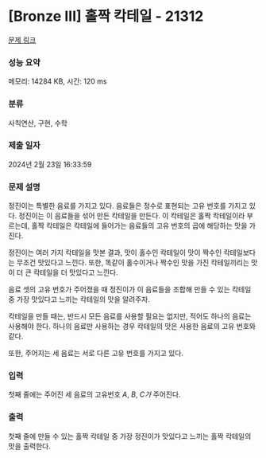 # [Bronze III] 홀짝 칵테일 - 21312 

[문제 링크](https://www.acmicpc.net/problem/21312) 

### 성능 요약

메모리: 14284 KB, 시간: 120 ms

### 분류

사칙연산, 구현, 수학

### 제출 일자

2024년 2월 23일 16:33:59

### 문제 설명

<p>정진이는 특별한 음료를 가지고 있다. 음료들은 정수로 표현되는 고유 번호를 가지고 있다. 정진이는 이 음료들을 섞어 만든 칵테일을 만든다. 이 칵테일은 홀짝 칵테일이라 부르는데, 홀짝 칵테일은 칵테일에 들어가는 음료들의 고유 번호의 곱에 해당하는 맛을 가진다.</p>

<p>정진이는 여러 가지 칵테일을 맛본 결과, 맛이 홀수인 칵테일이 맛이 짝수인 칵테일보다는 무조건 맛있다고 느낀다. 또한, 똑같이 홀수이거나 짝수인 맛을 가진 칵테일끼리는 맛이 더 큰 칵테일을 더 맛있다고 느낀다.</p>

<p>음료 셋의 고유 번호가 주어졌을 때 정진이가 이 음료들을 조합해 만들 수 있는 칵테일 중 가장 맛있다고 느끼는 칵테일의 맛을 알려주자.</p>

<p>칵테일을 만들 때는, 반드시 모든 음료를 사용할 필요는 없지만, 적어도 하나의 음료는 사용해야 한다. 하나의 음료만 사용하는 경우 칵테일의 맛은 사용한 음료의 고유 번호와 같다.</p>

<p>또한, 주어지는 세 음료는 서로 다른 고유 번호를 가지고 있다.</p>

### 입력 

 <p>첫째 줄에는 주어진 세 음료의 고유번호 <em>A</em>, <em>B</em>, <em>C가</em> 주어진다.</p>

### 출력 

 <p>첫째 줄에 만들 수 있는 홀짝 칵테일 중 가장 정진이가 맛있다고 느끼는 홀짝 칵테일의 맛을 출력한다.</p>

